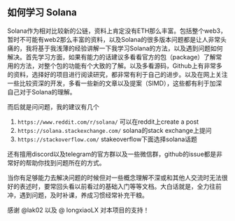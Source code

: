 ## 如何学习 Solana

Solana作为相对比较新的公链，资料上肯定没有ETH那么丰富。包括整个web3，暂时不可能有web2那么丰富的资料，以及Solana的很多版本问题都是让人非常头痛的，我将基于我浅薄的经验讲解一下我学习Solana的方法，以及遇到问题如何解决。首先学习方面，如果有能力的话建议多看看官方的包（package）了解常用的方法，对整个包的功能有个大致的了解。以及多看源码，Github上有非常多的资料，选择好的项目进行阅读研究，都非常有利于自己的进步。以及在网上关注一些比较资深的开发，多看一些新的文章以及提案（SIMD），这些都有利于加深自己对于Solana的理解。

而后就是问问题，我的建议有几个
1. `https://www.reddit.com/r/solana/` 可以在reddit上create a post
2. `https://solana.stackexchange.com/` solana的stack exchange上提问
3. `https://stackoverflow.com/` stakeoverflow下面选择solana话题 

还有擅用discord以及telegram的官方群以及一些微信群，github的issue都是非常好的帮助你找到问题所在的方式。

当你有足够能力去解决问题的时候但对一些概念理解不深或和其他人交流时无法很好的表述时，要常回头看以前看过的基础入门等等文档。大白话就是，全力往前冲，遇到问题，及时补课，养成习惯经常补充干粮。

感谢 @lak02 以及 @ longxiaoLX 对本项目的支持！
